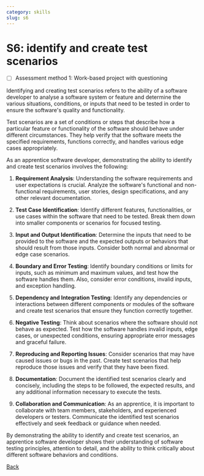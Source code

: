 ```yaml
---
category: skills
slug: s6
---
```


# S6: identify and create test scenarios

- [ ] Assessment method 1: Work-based project with questioning

Identifying and creating test scenarios refers to the ability of a software developer to analyse a software system or feature and determine the various situations, conditions, or inputs that need to be tested in order to ensure the software's quality and functionality.

Test scenarios are a set of conditions or steps that describe how a particular feature or functionality of the software should behave under different circumstances. They help verify that the software meets the specified requirements, functions correctly, and handles various edge cases appropriately.

As an apprentice software developer, demonstrating the ability to identify and create test scenarios involves the following:

1. **Requirement Analysis**: Understanding the software requirements and user expectations is crucial. Analyze the software's functional and non-functional requirements, user stories, design specifications, and any other relevant documentation.

2. **Test Case Identification**: Identify different features, functionalities, or use cases within the software that need to be tested. Break them down into smaller components or scenarios for focused testing.

3. **Input and Output Identification**: Determine the inputs that need to be provided to the software and the expected outputs or behaviors that should result from those inputs. Consider both normal and abnormal or edge case scenarios.

4. **Boundary and Error Testing**: Identify boundary conditions or limits for inputs, such as minimum and maximum values, and test how the software handles them. Also, consider error conditions, invalid inputs, and exception handling.

5. **Dependency and Integration Testing**: Identify any dependencies or interactions between different components or modules of the software and create test scenarios that ensure they function correctly together.

6. **Negative Testing**: Think about scenarios where the software should not behave as expected. Test how the software handles invalid inputs, edge cases, or unexpected conditions, ensuring appropriate error messages and graceful failure.

7. **Reproducing and Reporting Issues**: Consider scenarios that may have caused issues or bugs in the past. Create test scenarios that help reproduce those issues and verify that they have been fixed.

8. **Documentation**: Document the identified test scenarios clearly and concisely, including the steps to be followed, the expected results, and any additional information necessary to execute the tests.

9. **Collaboration and Communication**: As an apprentice, it is important to collaborate with team members, stakeholders, and experienced developers or testers. Communicate the identified test scenarios effectively and seek feedback or guidance when needed.

By demonstrating the ability to identify and create test scenarios, an apprentice software developer shows their understanding of software testing principles, attention to detail, and the ability to think critically about different software behaviors and conditions.

[Back](../README.md)
